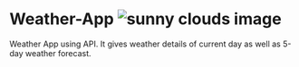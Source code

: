 # Weather-App ![sunny clouds image](https://user-images.githubusercontent.com/95037464/193983445-b7a936da-a050-482d-9b73-237cf8034b6e.png)

Weather App using API. It gives weather details of current day as well as 5-day weather forecast.
